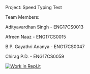 Project: Speed Typing Test

Team Members:

Adityavardhan Singh - ENG17CS0013

Afreen Naaz - ENG17CS0015

B.P. Gayathri Ananya - ENG17CS0047

Chirag P.D. - ENG17CS0059

[![Work in Repl.it](https://classroom.github.com/assets/work-in-replit-14baed9a392b3a25080506f3b7b6d57f295ec2978f6f33ec97e36a161684cbe9.svg)](https://classroom.github.com/online_ide?assignment_repo_id=302302&assignment_repo_type=GroupAssignmentRepo)
